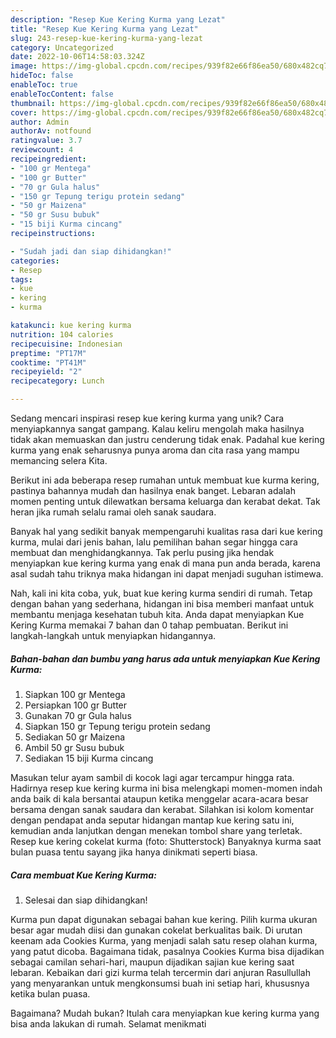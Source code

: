 ```yaml
---
description: "Resep Kue Kering Kurma yang Lezat"
title: "Resep Kue Kering Kurma yang Lezat"
slug: 243-resep-kue-kering-kurma-yang-lezat
category: Uncategorized
date: 2022-10-06T14:58:03.324Z
image: https://img-global.cpcdn.com/recipes/939f82e66f86ea50/680x482cq70/kue-kering-kurma-foto-resep-utama.jpg
hideToc: false
enableToc: true
enableTocContent: false
thumbnail: https://img-global.cpcdn.com/recipes/939f82e66f86ea50/680x482cq70/kue-kering-kurma-foto-resep-utama.jpg
cover: https://img-global.cpcdn.com/recipes/939f82e66f86ea50/680x482cq70/kue-kering-kurma-foto-resep-utama.jpg
author: Admin
authorAv: notfound
ratingvalue: 3.7
reviewcount: 4
recipeingredient:
- "100 gr Mentega"
- "100 gr Butter"
- "70 gr Gula halus"
- "150 gr Tepung terigu protein sedang"
- "50 gr Maizena"
- "50 gr Susu bubuk"
- "15 biji Kurma cincang"
recipeinstructions:

- "Sudah jadi dan siap dihidangkan!"
categories:
- Resep
tags:
- kue
- kering
- kurma

katakunci: kue kering kurma 
nutrition: 104 calories
recipecuisine: Indonesian
preptime: "PT17M"
cooktime: "PT41M"
recipeyield: "2"
recipecategory: Lunch

---
```





Sedang mencari inspirasi resep kue kering kurma yang unik? Cara menyiapkannya sangat gampang. Kalau keliru mengolah maka hasilnya tidak akan memuaskan dan justru cenderung tidak enak. Padahal kue kering kurma yang enak seharusnya punya aroma dan cita rasa yang mampu memancing selera Kita.





Berikut ini ada beberapa resep rumahan untuk membuat kue kurma kering, pastinya bahannya mudah dan hasilnya enak banget. Lebaran adalah momen penting untuk dilewatkan bersama keluarga dan kerabat dekat. Tak heran jika rumah selalu ramai oleh sanak saudara.

Banyak hal yang sedikit banyak mempengaruhi kualitas rasa dari kue kering kurma, mulai dari jenis bahan, lalu pemilihan bahan segar hingga cara membuat dan menghidangkannya. Tak perlu pusing jika hendak menyiapkan kue kering kurma yang enak di mana pun anda berada, karena asal sudah tahu triknya maka hidangan ini dapat menjadi suguhan istimewa.






Nah, kali ini kita coba, yuk, buat kue kering kurma sendiri di rumah. Tetap dengan bahan yang sederhana, hidangan ini bisa memberi manfaat untuk membantu menjaga kesehatan tubuh kita. Anda dapat menyiapkan Kue Kering Kurma memakai 7 bahan dan 0 tahap pembuatan. Berikut ini langkah-langkah untuk menyiapkan hidangannya.

<!--inarticleads1-->

##### Bahan-bahan dan bumbu yang harus ada untuk menyiapkan Kue Kering Kurma:

1. Siapkan 100 gr Mentega
1. Persiapkan 100 gr Butter
1. Gunakan 70 gr Gula halus
1. Siapkan 150 gr Tepung terigu protein sedang
1. Sediakan 50 gr Maizena
1. Ambil 50 gr Susu bubuk
1. Sediakan 15 biji Kurma cincang


Masukan telur ayam sambil di kocok lagi agar tercampur hingga rata. Hadirnya resep kue kering kurma ini bisa melengkapi momen-momen indah anda baik di kala bersantai ataupun ketika menggelar acara-acara besar bersama dengan sanak saudara dan kerabat. Silahkan isi kolom komentar dengan pendapat anda seputar hidangan mantap kue kering satu ini, kemudian anda lanjutkan dengan menekan tombol share yang terletak. Resep kue kering cokelat kurma (foto: Shutterstock) Banyaknya kurma saat bulan puasa tentu sayang jika hanya dinikmati seperti biasa. 

<!--inarticleads2-->

##### Cara membuat Kue Kering Kurma:


1. Selesai dan siap dihidangkan!

Kurma pun dapat digunakan sebagai bahan kue kering. Pilih kurma ukuran besar agar mudah diisi dan gunakan cokelat berkualitas baik. Di urutan keenam ada Cookies Kurma, yang menjadi salah satu resep olahan kurma, yang patut dicoba. Bagaimana tidak, pasalnya Cookies Kurma bisa dijadikan sebagai camilan sehari-hari, maupun dijadikan sajian kue kering saat lebaran. Kebaikan dari gizi kurma telah tercermin dari anjuran Rasullullah yang menyarankan untuk mengkonsumsi buah ini setiap hari, khususnya ketika bulan puasa. 

Bagaimana? Mudah bukan? Itulah cara menyiapkan kue kering kurma yang bisa anda lakukan di rumah. Selamat menikmati
